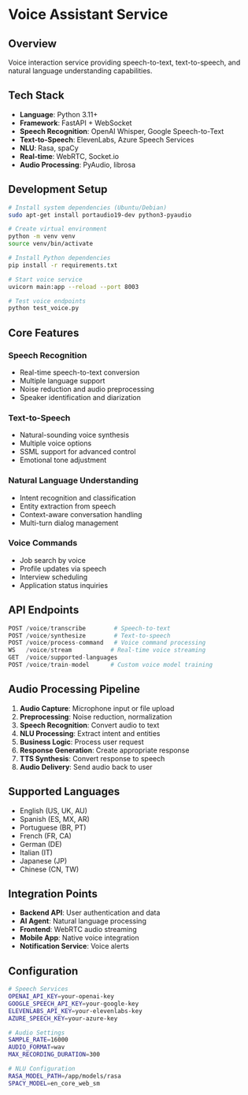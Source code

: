 # Voice Assistant Service

## Overview
Voice interaction service providing speech-to-text, text-to-speech, and natural language understanding capabilities.

## Tech Stack
- **Language**: Python 3.11+
- **Framework**: FastAPI + WebSocket
- **Speech Recognition**: OpenAI Whisper, Google Speech-to-Text
- **Text-to-Speech**: ElevenLabs, Azure Speech Services
- **NLU**: Rasa, spaCy
- **Real-time**: WebRTC, Socket.io
- **Audio Processing**: PyAudio, librosa

## Development Setup
```bash
# Install system dependencies (Ubuntu/Debian)
sudo apt-get install portaudio19-dev python3-pyaudio

# Create virtual environment
python -m venv venv
source venv/bin/activate

# Install Python dependencies
pip install -r requirements.txt

# Start voice service
uvicorn main:app --reload --port 8003

# Test voice endpoints
python test_voice.py
```

## Core Features
### Speech Recognition
- Real-time speech-to-text conversion
- Multiple language support
- Noise reduction and audio preprocessing
- Speaker identification and diarization

### Text-to-Speech
- Natural-sounding voice synthesis
- Multiple voice options
- SSML support for advanced control
- Emotional tone adjustment

### Natural Language Understanding
- Intent recognition and classification
- Entity extraction from speech
- Context-aware conversation handling
- Multi-turn dialog management

### Voice Commands
- Job search by voice
- Profile updates via speech
- Interview scheduling
- Application status inquiries

## API Endpoints
```python
POST /voice/transcribe        # Speech-to-text
POST /voice/synthesize        # Text-to-speech
POST /voice/process-command   # Voice command processing
WS   /voice/stream           # Real-time voice streaming
GET  /voice/supported-languages
POST /voice/train-model      # Custom voice model training
```

## Audio Processing Pipeline
1. **Audio Capture**: Microphone input or file upload
2. **Preprocessing**: Noise reduction, normalization
3. **Speech Recognition**: Convert audio to text
4. **NLU Processing**: Extract intent and entities
5. **Business Logic**: Process user request
6. **Response Generation**: Create appropriate response
7. **TTS Synthesis**: Convert response to speech
8. **Audio Delivery**: Send audio back to user

## Supported Languages
- English (US, UK, AU)
- Spanish (ES, MX, AR)
- Portuguese (BR, PT)
- French (FR, CA)
- German (DE)
- Italian (IT)
- Japanese (JP)
- Chinese (CN, TW)

## Integration Points
- **Backend API**: User authentication and data
- **AI Agent**: Natural language processing
- **Frontend**: WebRTC audio streaming
- **Mobile App**: Native voice integration
- **Notification Service**: Voice alerts

## Configuration
```bash
# Speech Services
OPENAI_API_KEY=your-openai-key
GOOGLE_SPEECH_API_KEY=your-google-key
ELEVENLABS_API_KEY=your-elevenlabs-key
AZURE_SPEECH_KEY=your-azure-key

# Audio Settings
SAMPLE_RATE=16000
AUDIO_FORMAT=wav
MAX_RECORDING_DURATION=300

# NLU Configuration
RASA_MODEL_PATH=/app/models/rasa
SPACY_MODEL=en_core_web_sm
```